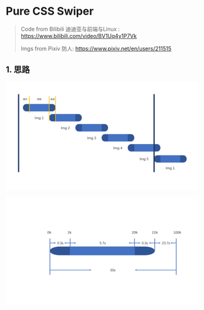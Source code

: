# Pure CSS Swiper

> Code from Bilibili 迪迪亚与前端与Linux : https://www.bilibili.com/video/BV1Uq4y1P7Vk
>
> Imgs from Pixiv 防人: https://www.pixiv.net/en/users/211515

## 1. 思路

![1](./noteImg/1.png)

![2](./noteImg/2.png)




